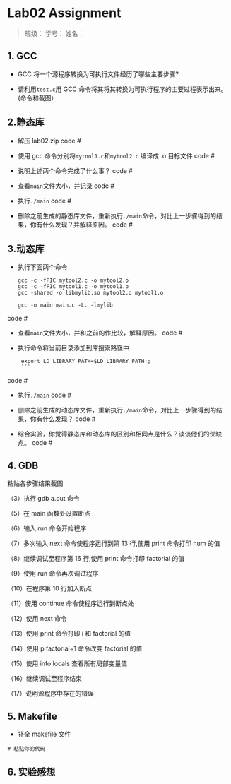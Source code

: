# Lab02 Assignment

> 班级：
> 学号：
> 姓名：

## 1. GCC

- GCC 将一个源程序转换为可执行文件经历了哪些主要步骤?

- 请利用`test.c`用 GCC 命令将其将其转换为可执行程序的主要过程表示出来。 (命令和截图）

## 2.静态库

- 解压 lab02.zip
  code #

- 使用 gcc 命令分别将`mytool1.c`和`mytool2.c` 编译成 .o 目标文件
  code #

- 说明上述两个命令完成了什么事？
  code #

- 查看`main`文件大小，并记录
  code #

- 执行`./main`
  code #

- 删除之前生成的静态库文件，重新执行`./main`命令，对比上一步骤得到的结果，你有什么发现？并解释原因。
  code #

## 3.动态库

- 执行下面两个命令

  ```shell
  gcc -c -fPIC mytool2.c -o mytool2.o
  gcc -c -fPIC mytool1.c -o mytool1.o
  gcc -shared -o libmylib.so mytool2.o mytool1.o
  ```

  ```shell
  gcc -o main main.c -L. -lmylib
  ```

code #

- 查看`main`文件大小，并和之前的作比较，解释原因。
  code #

- 执行命令将当前目录添加到库搜索路径中

  ````shell
   export LD_LIBRARY_PATH=$LD_LIBRARY_PATH:;
   ```
  ````

code #

- 执行`./main`
  code #

- 删除之前生成的动态库文件，重新执行`./main`命令，对比上一步骤得到的结果，你有什么发现？
  code #

- 综合实验，你觉得静态库和动态库的区别和相同点是什么？谈谈他们的优缺点。
  code #

## 4. GDB

粘贴各步骤结果截图

（3）执行 gdb a.out 命令

（5）在 main 函数处设置断点

（6）输入 run 命令开始程序

（7）多次输入 next 命令使程序运行到第 13 行,使用 print 命令打印 num 的值

（8）继续调试至程序第 16 行,使用 print 命令打印 factorial 的值

（9）使用 run 命令再次调试程序

（10）在程序第 10 行加入断点

（11）使用 continue 命令使程序运行到断点处

（12）使用 next 命令

（13）使用 print 命令打印 i 和 factorial 的值

（14）使用 p factorial=1 命令改变 factorial 的值

（15）使用 info locals 查看所有局部变量值

（16）继续调试至程序结束

（17）说明源程序中存在的错误

## 5. Makefile

- 补全 makefile 文件

```shell
# 粘贴你的代码
```

## 6. 实验感想
